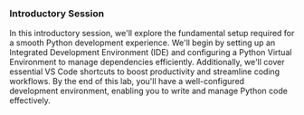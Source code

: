 ### Introductory Session

In this introductory session, we'll explore the fundamental setup required for a smooth Python development experience. We'll begin by setting up an Integrated Development Environment (IDE) and configuring a Python Virtual Environment to manage dependencies efficiently. Additionally, we'll cover essential VS Code shortcuts to boost productivity and streamline coding workflows. By the end of this lab, you'll have a well-configured development environment, enabling you to write and manage Python code effectively.
